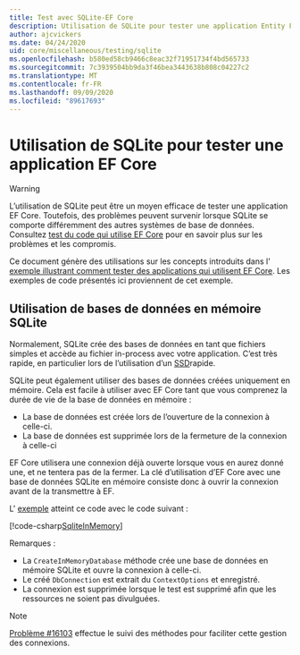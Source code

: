 ```yaml
---
title: Test avec SQLite-EF Core
description: Utilisation de SQLite pour tester une application Entity Framework Core
author: ajcvickers
ms.date: 04/24/2020
uid: core/miscellaneous/testing/sqlite
ms.openlocfilehash: b580ed58cb9466c8eac32f71951734f4bd565733
ms.sourcegitcommit: 7c3939504bb9da3f46bea3443638b808c04227c2
ms.translationtype: MT
ms.contentlocale: fr-FR
ms.lasthandoff: 09/09/2020
ms.locfileid: "89617693"
---
```

# <a name="using-sqlite-to-test-an-ef-core-application"></a>Utilisation de SQLite pour tester une application EF Core

> [!WARNING]
> L’utilisation de SQLite peut être un moyen efficace de tester une application EF Core.
> Toutefois, des problèmes peuvent survenir lorsque SQLite se comporte différemment des autres systèmes de base de données. Consultez [test du code qui utilise EF Core](xref:core/miscellaneous/testing/index) pour en savoir plus sur les problèmes et les compromis.  

Ce document génère des utilisations sur les concepts introduits dans l' [exemple illustrant comment tester des applications qui utilisent EF Core](xref:core/miscellaneous/testing/testing-sample).
Les exemples de code présentés ici proviennent de cet exemple.

## <a name="using-sqlite-in-memory-databases"></a>Utilisation de bases de données en mémoire SQLite

Normalement, SQLite crée des bases de données en tant que fichiers simples et accède au fichier in-process avec votre application.
C’est très rapide, en particulier lors de l’utilisation d’un [SSD](https://en.wikipedia.org/wiki/Solid-state_drive)rapide. 

SQLite peut également utiliser des bases de données créées uniquement en mémoire.
Cela est facile à utiliser avec EF Core tant que vous comprenez la durée de vie de la base de données en mémoire :
* La base de données est créée lors de l’ouverture de la connexion à celle-ci.
* La base de données est supprimée lors de la fermeture de la connexion à celle-ci

EF Core utilisera une connexion déjà ouverte lorsque vous en aurez donné une, et ne tentera pas de la fermer.
La clé d’utilisation d’EF Core avec une base de données SQLite en mémoire consiste donc à ouvrir la connexion avant de la transmettre à EF.  

L' [exemple](xref:core/miscellaneous/testing/testing-sample) atteint ce code avec le code suivant :

[!code-csharp[SqliteInMemory](../../../../samples/core/Miscellaneous/Testing/ItemsWebApi/Tests/SqliteInMemoryItemsControllerTest.cs?name=SqliteInMemory)]

Remarques :
* La `CreateInMemoryDatabase` méthode crée une base de données en mémoire SQLite et ouvre la connexion à celle-ci.
* Le créé `DbConnection` est extrait du `ContextOptions` et enregistré.
* La connexion est supprimée lorsque le test est supprimé afin que les ressources ne soient pas divulguées. 

> [!NOTE]
> [Problème #16103](https://github.com/dotnet/efcore/issues/16103) effectue le suivi des méthodes pour faciliter cette gestion des connexions. 
